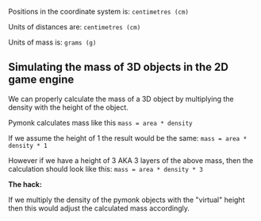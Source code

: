 Positions in the coordinate system is:
`centimetres (cm)`

Units of distances are:
`centimetres (cm)`

Units of mass is:
`grams (g)`

## Simulating the mass of 3D objects in the 2D game engine

We can properly calculate the mass of a 3D object by multiplying the density with the height of the object.

Pymonk calculates mass like this
`mass = area * density`

If we assume the height of 1 the result would be the same:
`mass = area * density * 1`

However if we have a height of 3 AKA 3 layers of the above mass, then the calculation should look like this:
`mass = area * density * 3`

**The hack:**

If we multiply the density of the pymonk objects with the "virtual" height then this would adjust the calculated mass accordingly.
